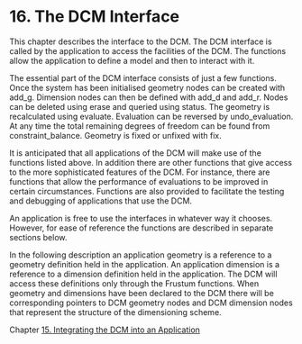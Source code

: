 # 16\. The DCM Interface

This chapter describes the interface to the DCM. 
The DCM interface is called by the application to access the facilities of the DCM. 
The functions allow the application to define a model and then to interact with it.

The essential part of the DCM interface consists of just a few functions. 
Once the system has been initialised geometry nodes can be created with add\_g. 
Dimension nodes can then be defined with add\_d and add\_r. 
Nodes can be deleted using erase and queried using status. 
The geometry is recalculated using evaluate. 
Evaluation can be reversed by undo\_evaluation. 
At any time the total remaining degrees of freedom can be found from constraint\_balance. 
Geometry is fixed or unfixed with fix.

It is anticipated that all applications of the DCM will make use of the functions listed above. 
In addition there are other functions that give access to the more sophisticated features of the DCM. 
For instance, there are functions that allow the performance of evaluations to be improved in certain circumstances. 
Functions are also provided to facilitate the testing and debugging of applications that use the DCM.

An application is free to use the interfaces in whatever way it chooses. 
However, for ease of reference the functions are described in separate sections below.

In the following description an application geometry is a reference to a geometry definition held in the application. 
An application dimension is a reference to a dimension definition held in the application. 
The DCM will access these definitions only through the Frustum functions. 
When geometry and dimensions have been declared to the DCM there will be corresponding pointers to DCM geometry nodes and DCM dimension nodes that represent the structure of the dimensioning scheme.

Chapter [15\. Integrating the DCM into an Application](15._Integrating_the_DCM_into_an_Application.md)

